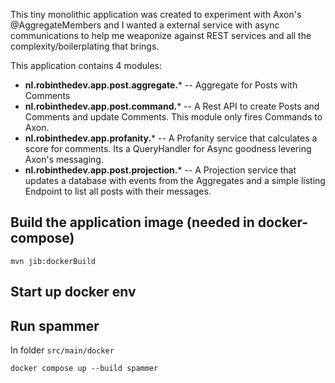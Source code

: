 This tiny monolithic application was created to experiment with Axon's @AggregateMembers and I wanted a external service with async communications to help me weaponize against REST services and all the complexity/boilerplating that brings.

This application contains 4 modules:
 - **nl.robinthedev.app.post.aggregate.*** -- Aggregate for Posts with Comments
 - **nl.robinthedev.app.post.command.*** -- A Rest API to create Posts and Comments and update Comments. This module only fires Commands to Axon.
 - **nl.robinthedev.app.profanity.*** -- A Profanity service that calculates a score for comments. Its a QueryHandler for Async goodness levering Axon's messaging.
 - **nl.robinthedev.app.post.projection.*** -- A Projection service that updates a database with events from the Aggregates and a simple listing Endpoint to list all posts with their messages.

## Build the application image (needed in docker-compose)

```shell
mvn jib:dockerBuild
```

## Start up docker env

## Run spammer

In folder `src/main/docker`

```shell
docker compose up --build spammer 
```
